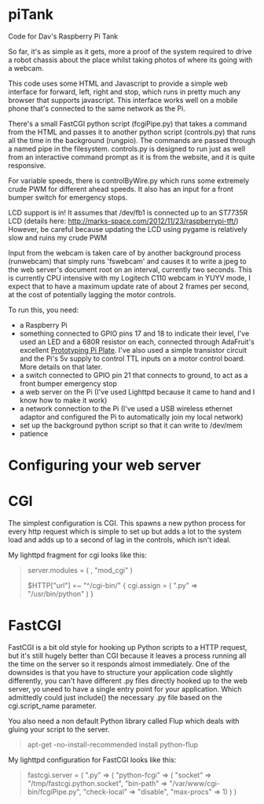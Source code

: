 piTank
======

Code for Dav's Raspberry Pi Tank

So far, it's as simple as it gets, more a proof of the system required to drive a robot chassis about the place whilst taking photos of where its going with a webcam.

This code uses some HTML and Javascript to provide a simple web interface for forward, left, right and stop, which runs in pretty much any browser that supports javascript.  This interface works well on a mobile phone that's connected to the same network as the Pi.

There's a small FastCGI python script (fcgiPipe.py) that takes a command from the HTML and passes it to another python script (controls.py) that runs all the time in the background (rungpio). The commands are passed through a named pipe in the filesystem. 
controls.py is designed to run just as well from an interactive command prompt as it is from the website, and it is quite responsive. 

For variable speeds, there is controlByWire.py which runs some extremely crude PWM for different ahead speeds. It also has an input for a front bumper switch for emergency stops.

LCD support is in! It assumes that /dev/fb1 is connected up to an ST7735R LCD (details here: http://marks-space.com/2012/11/23/raspberrypi-tft/)
However, be careful because updating the LCD using pygame is relatively slow and ruins my crude PWM

Input from the webcam is taken care of by another background process (runwebcam) that simply runs 'fswebcam' and causes it to write a jpeg to the web server's document root on an interval, currently two seconds. This is currently CPU intensive with my Logitech C110 webcam in YUYV mode, I expect that to have a maximum update rate of about 2 frames per second, at the cost of potentially lagging the motor controls.

To run this, you need:
- a Raspberry Pi
- something connected to GPIO pins 17 and 18 to indicate their level, I've used an LED and a 680R resistor on each, connected through AdaFruit's excellent [Prototyping Pi Plate](http://www.adafruit.com/products/801). I've also used a simple transistor circuit and the Pi's 5v supply to control TTL inputs on a motor control board. More details on that later.
- a switch connected to GPIO pin 21 that connects to ground, to act as a front bumper emergency stop
- a web server on the Pi (I've used Lighttpd because it came to hand and I know how to make it work)
- a network connection to the Pi (I've used a USB wireless ethernet adaptor and configured the Pi to automatically join my local network)
- set up the background python script so that it can write to /dev/mem
- patience

Configuring your web server
===========================

CGI
===


The simplest configuration is CGI. This spawns a new python process for every http request which is simple to set up but adds a lot to the system load and adds up to a second of lag in the controls, which isn't ideal.

My lighttpd fragment for cgi looks like this:

> server.modules = (
>   <some modules>,
>    "mod_cgi"
> )
> 
> $HTTP["url"] =~ "^/cgi-bin/" {
>         cgi.assign = ( ".py" => "/usr/bin/python" )
> }

FastCGI
=======

FastCGI is a bit old style for hooking up Python scripts to a HTTP request, but it's still hugely better than CGI because it leaves a process running all the time on the server so it responds almost immediately. One of the downsides is that you have to structure your application code slightly differently, you can't have different .py files directly hooked up to the web server, yo uneed to have a single entry point for your application. Which admittedly could just include() the necessary .py file based on the cgi.script_name parameter.

You also need a non default Python library called Flup which deals with gluing your script to the server.

> apt-get -no-install-recommended install python-flup

My lighttpd configuration for FastCGI looks like this:

> fastcgi.server = (
>   ".py" => (
>     "python-fcgi" => (
>       "socket" => "/tmp/fastcgi.python.socket",
>       "bin-path" => "/var/www/cgi-bin/fcgiPipe.py",
>       "check-local" => "disable",
>       "max-procs" => 1)
>   )
> )

